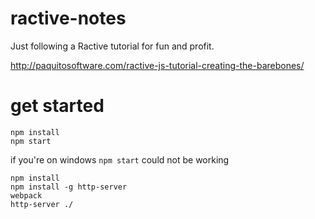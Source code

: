 # ractive-notes

Just following a Ractive tutorial for fun and profit.

http://paquitosoftware.com/ractive-js-tutorial-creating-the-barebones/

# get started


    npm install
    npm start 

if you're on windows `npm start` could not be working

    npm install
    npm install -g http-server
    webpack
    http-server ./
